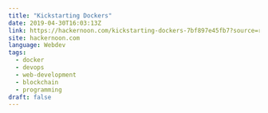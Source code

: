 ```yaml
---
title: "Kickstarting Dockers"
date: 2019-04-30T16:03:13Z
link: https://hackernoon.com/kickstarting-dockers-7bf897e45fb7?source=rss----3a8144eabfe3---4
site: hackernoon.com
language: Webdev
tags:
  - docker
  - devops
  - web-development
  - blockchain
  - programming
draft: false
---
```

